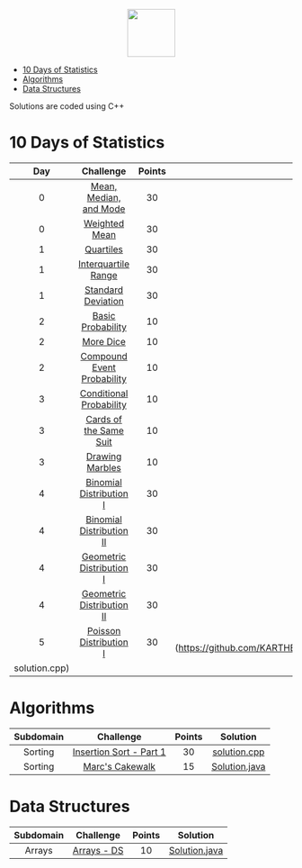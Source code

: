 <p align="center">
    <a href="https://www.hackerrank.com/rshaghoulian">
        <img height=85 src="https://d3keuzeb2crhkn.cloudfront.net/hackerrank/assets/styleguide/logo_wordmark-f5c5eb61ab0a154c3ed9eda24d0b9e31.svg">
    </a>
</p>

* [10 Days of Statistics](#10-days-of-statistics)
* [Algorithms](#algorithms)
* [Data Structures](#data-structures)

Solutions are coded using C++

# 10 Days of Statistics

| Day |                                                          Challenge                                                         | Points |                                                                                          Solution                                                                                         |
|:---:|:--------------------------------------------------------------------------------------------------------------------------:|:------:|:-----------------------------------------------------------------------------------------------------------------------------------------------------------------------------------------:|
|  0  | [Mean, Median, and Mode](https://www.hackerrank.com/challenges/s10-basic-statistics)                                       |   30   | [Solution.cpp](https://github.com/KARTHEEKCIC/Hackerrank_solutions/blob/master/10_days_of_stats/Day0/%20Mean%20Median%20Mode/solution.cpp) |
|  0  | [Weighted Mean](https://www.hackerrank.com/challenges/s10-weighted-mean)                                                   |   30   | [Solution.cpp](https://github.com/KARTHEEKCIC/Hackerrank_solutions/blob/master/10_days_of_stats/Day0/Weighted%20Mean/solution.cpp)   		 |
|  1  | [Quartiles](https://www.hackerrank.com/challenges/s10-quartiles)                                                           |   30   | [Solution.cpp](https://github.com/KARTHEEKCIC/Hackerrank_solutions/blob/master/10_days_of_stats/Day1/Quartile/solution.cpp)       |
|  1  | [Interquartile Range](https://www.hackerrank.com/challenges/s10-interquartile-range)                                       |   30   | [Solution.cpp](https://github.com/KARTHEEKCIC/Hackerrank_solutions/blob/master/10_days_of_stats/Day1/Interquartile%20Range/solution.cpp)   |
|  1  | [Standard Deviation](https://www.hackerrank.com/challenges/s10-standard-deviation)                                         |   30   | [Solution.cpp](https://github.com/KARTHEEKCIC/Hackerrank_solutions/blob/master/10_days_of_stats/Day1/Standard%20Deviation/solution.cpp)    |
|  2  | [Basic Probability](https://www.hackerrank.com/challenges/s10-mcq-1)                                                       |   10   | [Solution](https://github.com/KARTHEEKCIC/Hackerrank_solutions/blob/master/10_days_of_stats/Day2/Basic%20Probability/solution.txt)|
|  2  | [More Dice](https://www.hackerrank.com/challenges/s10-mcq-2)                                                               |   10   | [Solution](https://github.com/KARTHEEKCIC/Hackerrank_solutions/blob/master/10_days_of_stats/Day2/More%20Dice/solution.txt)        |
|  2  | [Compound Event Probability](https://www.hackerrank.com/challenges/s10-mcq-3)                                              |   10   | [Solution](https://github.com/KARTHEEKCIC/Hackerrank_solutions/blob/master/10_days_of_stats/Day2/Compound%20Event%20Probability/solution.txt)     |
|  3  | [Conditional Probability](https://www.hackerrank.com/challenges/s10-mcq-4)                                                 |   10   | [Solution](https://github.com/KARTHEEKCIC/Hackerrank_solutions/blob/master/10_days_of_stats/Day3/Conditional%20Probability/solution.txt)   |
|  3  | [Cards of the Same Suit](https://www.hackerrank.com/challenges/s10-mcq-5)                                                  |   10   | [Solution](https://github.com/KARTHEEKCIC/Hackerrank_solutions/blob/master/10_days_of_stats/Day3/Cards%20of%20the%20Same%20Suit/solution.txt)     |
|  3  | [Drawing Marbles](https://www.hackerrank.com/challenges/s10-mcq-6)                                                         |   10   | [Solution](https://github.com/KARTHEEKCIC/Hackerrank_solutions/blob/master/10_days_of_stats/Day3/Drawing%20Marbles/solution.txt)|
|  4  | [Binomial Distribution I](https://www.hackerrank.com/challenges/s10-binomial-distribution-1)                               |   30   | [Solution.cpp](https://github.com/KARTHEEKCIC/Hackerrank_solutions/blob/master/10_days_of_stats/Day4/%20Binomial%20Distribution%20I/solution.cpp)                     |
|  4  | [Binomial Distribution II](https://www.hackerrank.com/challenges/s10-binomial-distribution-2)                              |   30   | [Solution.cpp](https://github.com/KARTHEEKCIC/Hackerrank_solutions/blob/master/10_days_of_stats/Day4/Binomial%20Distribution%20II/solution.cpp)                    |
|  4  | [Geometric Distribution I](https://www.hackerrank.com/challenges/s10-geometric-distribution-1)                             |   30   | [Solution.cpp](https://github.com/KARTHEEKCIC/Hackerrank_solutions/blob/master/10_days_of_stats/Day4/Geometric%20Distribution%20I/solution.cpp)                    |
|  4  | [Geometric Distribution II](https://www.hackerrank.com/challenges/s10-geometric-distribution-2)                            |   30   | [Solution.cpp](https://github.com/KARTHEEKCIC/Hackerrank_solutions/blob/master/10_days_of_stats/Day4/Geometric%20Distribution%20II/solution.cpp)                   |
|  5  | [Poisson Distribution I](https://www.hackerrank.com/challenges/s10-poisson-distribution-1)                                 |   30   | [Solution.cpp](https://github.com/KARTHEEKCIC/Hackerrank_solutions/blob/master/10_days_of_stats/Day5/Poisson%20Distribution%20I/
solution.cpp)                   |



# Algorithms

|        Subdomain        |                                                              Challenge                                                              | Points |                                                                                  Solution                                                                                 |
|:-----------------------:|:-----------------------------------------------------------------------------------------------------------------------------------:|:------:|:-------------------------------------------------------------------------------------------------------------------------------------------------------------------------:|
|         Sorting         | [Insertion Sort - Part 1](https://www.hackerrank.com/challenges/insertionsort1/problem?h_r=internal-search)                                                        |   30   | [solution.cpp](https://github.com/KARTHEEKCIC/Hackerrank_solutions)                          |
|         Sorting         | [Marc's Cakewalk](https://www.hackerrank.com/challenges/marcs-cakewalk)                                                             |   15   | [Solution.java](https://github.com/rshaghoulian/HackerRank-solutions/blob/master/Algorithms/Sorting/Marc%27s%20Cakewalk/Solution.java)                                    |


# Data Structures

|    Subdomain    |                                                                        Challenge                                                                       | Points |                                                                                                  Solution                                                                                                  |
|:---------------:|:------------------------------------------------------------------------------------------------------------------------------------------------------:|:------:|:----------------------------------------------------------------------------------------------------------------------------------------------------------------------------------------------------------:|
|      Arrays     | [Arrays - DS](https://www.hackerrank.com/challenges/arrays-ds)                                                                                         |   10   | [Solution.java](https://github.com/rshaghoulian/HackerRank-solutions/blob/master/Data%20Structures/Arrays/Arrays%20-%20DS/Solution.java)                                                                   |
